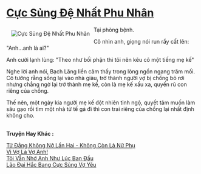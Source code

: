 <a href="https://utruyen.com/cuc-sung-de-nhat-phu-nhan/17408/" title="Cực Sủng Đệ Nhất Phu Nhân"><h1>Cực Sủng Đệ Nhất Phu Nhân</h1></a><div style="display:table"><img align="right" style="float: left; padding: 10px;" src="https://utruyen.com/images/story/200x260/cuc-sung-de-nhat-phu-nhan.jpg" alt="Cực Sủng Đệ Nhất Phu Nhân">Tại phòng bệnh.<p></p>Cô nhìn anh, giọng nói run rẩy cất lên: "Anh...anh là ai?"<p></p>Anh cười lạnh lùng: "Theo như bối phận thì tôi nên kêu cô một tiếng mẹ kế"<p></p>Nghe lời anh nói, Bạch Lăng liền cảm thấy trong lòng ngổn ngang trăm mối. Cô tưởng rằng sống lại vào nhà giàu, trở thành người vợ bị chồng bỏ rơi nhưng chẳng ngờ lại trở thành mẹ kế, còn là mẹ kế xấu xa, quyến rũ con riêng của chồng.<p></p>Thế nên, một ngày kia người mẹ kế đột nhiên tỉnh ngộ, quyết tâm muốn làm sâu gạo rồi tìm một nhà tử tế gả đi thì con trai riêng của chồng lại nhất định không cho.</div><p><br><b>Truyện Hay Khác :</b></p><a href="https://utruyen.com/tu-dang-khong-no-lan-hai-khong-con-la-nu-phu/11323/" alt="Tử Đằng Không Nở Lần Hai - Không Còn Là Nữ Phụ">Tử Đằng Không Nở Lần Hai - Không Còn Là Nữ Phụ</a><br/><a href="https://github.com/quanluxury/truyenhot/tree/master/truyenhay/9278/" alt="Vì Vợ Là Vợ Anh!">Vì Vợ Là Vợ Anh!</a><br/><a href="https://github.com/quanluxury/ngontinhhot/tree/master/truyenhay/19115/" alt="Tôi Vẫn Nhớ Anh Như Lúc Ban Đầu">Tôi Vẫn Nhớ Anh Như Lúc Ban Đầu</a><br/><a href="https://github.com/quanluxury/ngontinhhot/tree/master/truyenhay/17049/" alt="Lão Đại Hắc Bang Cực Sủng Vợ Yêu">Lão Đại Hắc Bang Cực Sủng Vợ Yêu</a><br/>